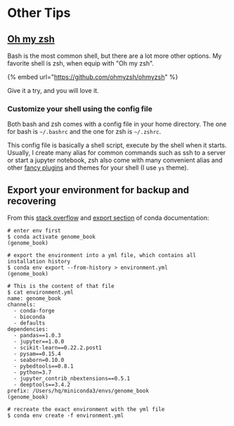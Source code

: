 # Other Tips

## [Oh my zsh](https://github.com/ohmyzsh/ohmyzsh)

Bash is the most common shell, but there are a lot more other options. My favorite shell is zsh, when equip with "Oh my zsh". 

{% embed url="https://github.com/ohmyzsh/ohmyzsh" %}

Give it a try, and you will love it.

### Customize your shell using the config file

Both bash and zsh comes with a config file in your home directory. The one for bash is `~/.bashrc` and the one for zsh is `~/.zshrc`. 

This config file is basically a shell script, execute by the shell when it starts. Usually, I create many alias for common commands such as ssh to a server or start a jupyter notebook, zsh also come with many convenient alias and other [fancy plugins](https://github.com/ohmyzsh/ohmyzsh#plugins) and themes for your shell \(I use `ys` theme\).

## Export your environment for backup and recovering

From this [stack overflow](https://stackoverflow.com/questions/56472295/can-you-export-a-created-python-conda-environment-for-others-to-activate-on-thei) and [export section](https://docs.conda.io/projects/conda/en/latest/user-guide/tasks/manage-environments.html#sharing-an-environment) of conda documentation: 

```text
# enter env first
$ conda activate genome_book
(genome_book)

# export the environment into a yml file, which contains all installation history
$ conda env export --from-history > environment.yml
(genome_book)

# This is the content of that file
$ cat environment.yml
name: genome_book
channels:
  - conda-forge
  - bioconda
  - defaults
dependencies:
  - pandas==1.0.3
  - jupyter==1.0.0
  - scikit-learn==0.22.2.post1
  - pysam==0.15.4
  - seaborn=0.10.0
  - pybedtools==0.8.1
  - python=3.7
  - jupyter_contrib_nbextensions==0.5.1
  - deeptools==3.4.2
prefix: /Users/hq/miniconda3/envs/genome_book
(genome_book)

# recreate the exact environment with the yml file
$ conda env create -f environment.yml
```



